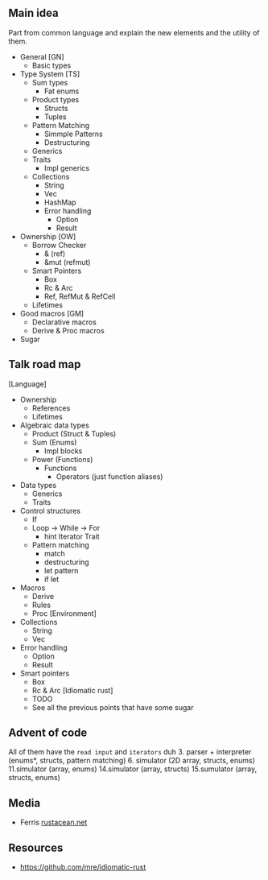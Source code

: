 
## Main idea
Part from common language and explain the new elements and the
utility of them.

- General [GN]
  - Basic types
- Type System [TS]
  - Sum types
    - Fat enums
  - Product types
    - Structs
    - Tuples
  - Pattern Matching
    - Simmple Patterns
    - Destructuring
  - Generics
  - Traits
    - Impl generics
  - Collections
    - String
    - Vec
    - HashMap
    - Error handling
      - Option
      - Result
- Ownership [OW]
  - Borrow Checker
    - & (ref)
    - &mut (refmut)
  - Smart Pointers
    - Box
    - Rc & Arc
    - Ref, RefMut & RefCell
  - Lifetimes
- Good macros [GM]
  - Declarative macros
  - Derive & Proc macros
- Sugar

## Talk road map

[Language]
- Ownership
  - References
  - Lifetimes
- Algebraic data types
  + Product (Struct & Tuples)
  + Sum (Enums)
    - Impl blocks
  - Power (Functions)
    - Functions
      - Operators (just function aliases)
- Data types
  - Generics
  - Traits
- Control structures
  - If
  - Loop -> While -> For
    - hint Iterator Trait
  - Pattern matching
    - match
    - destructuring
    - let pattern
    - if let
- Macros
  - Derive
  - Rules
  - Proc
[Environment]
- Collections
  - String
  - Vec
- Error handling
  - Option
  - Result
- Smart pointers
  - Box
  - Rc & Arc
[Idiomatic rust]
  - TODO
  - See all the previous points that have some sugar

  

## Advent of code
All of them have the `read input` and `iterators` duh
3. parser + interpreter (enums*, structs, pattern matching)
6. simulator (2D array, structs, enums)
11.simulator (array, enums)
14.simulator (array, structs)
15.sumulator (array, structs, enums)

## Media
- Ferris [rustacean.net](rustacean.net)

## Resources
- https://github.com/mre/idiomatic-rust
